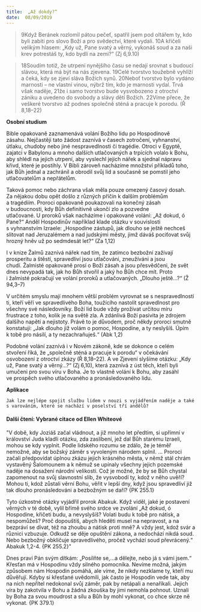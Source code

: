 ```yaml
---
title:  „Až dokdy?“
date:  08/09/2019
---
```


> <p></p>
> 9Když Beránek rozlomil pátou pečeť, spatřil jsem pod oltářem ty, kdo byli zabiti pro slovo Boží a pro svědectví, které vydali. 10A křičeli velikým hlasem: „Kdy už, Pane svatý a věrný, vykonáš soud a za naši krev potrestáš ty, kdo bydlí na zemi?“ (Zj 6,9.10)

> <p></p>
> 18Soudím totiž, že utrpení nynějšího času se nedají srovnat s budoucí slávou, která má být na nás zjevena. 19Celé tvorstvo toužebně vyhlíží a čeká, kdy se zjeví sláva Božích synů. 20Neboť tvorstvo bylo vydáno marnosti – ne vlastní vinou, nýbrž tím, kdo je marnosti vydal. Trvá však naděje, 21že i samo tvorstvo bude vysvobozeno z otroctví zániku a uvedeno do svobody a slávy dětí Božích. 22Víme přece, že veškeré tvorstvo až podnes společně sténá a pracuje k porodu. (Ř 8,18–22)

**Osobní studium**

Bible opakovaně zaznamenává volání Božího lidu po Hospodinově zásahu. Nejčastěji tato žádost zaznívá v časech zotročení, vyhnanství, útlaku, chudoby nebo jiné nespravedlnosti či tragédie. Otroci v Egyptě, zajatci v Babylonu a mnoho dalších utlačovaných a trpících volalo k Bohu, aby shlédl na jejich utrpení, aby vyslechl jejich nářek a sjednal nápravu křivd, které je postihly. V Bibli zároveň nacházíme množství příkladů toho, jak Bůh jednal a zachránil a obrodil svůj lid a současně se pomstil jeho utlačovatelům a nepřátelům.

Taková pomoc nebo záchrana však měla pouze omezený časový dosah. Za nějakou dobu opět došlo z různých příčin k dalším problémům a tragédiím. Proroci opakovaně poukazovali na konečný zásah v budoucnosti, kdy Bůh definitivně ukončí zlo a pozvedne utlačované. U proroků však nacházíme i opakované volání: „Až dokud, ó Pane?“ Anděl Hospodinův například klade otázku v souvislosti s vyhnanstvím Izraele: „Hospodine zástupů, jak dlouho se ještě nechceš slitovat nad Jeruzalémem a nad judskými městy, jimž dáváš pociťovat svůj hrozný hněv už po sedmdesát let?“ (Za 1,12)

I v knize Žalmů zaznívá nářek nad tím, že zatímco bezbožní zažívají prosperitu a štěstí, spravedliví jsou utlačováni, zneužíváni a jsou chudí. Žalmisté opakovaně prosí o Boží zásah a jsou přesvědčeni, že svět dnes nevypadá tak, jak ho Bůh stvořil a jaký ho Bůh chce mít. Proto i žalmisté pokračují ve volání proroků a utlačovaných. „Dlouho ještě...?“ (Ž 94,3–7)

V určitém smyslu mají mnohem větší problém vyrovnat se s nespravedlností ti, kteří věří ve spravedlivého Boha, toužícího nastolit spravedlnost pro všechny své následovníky. Boží lid bude vždy prožívat určitou míru frustrace z toho, kolik je na světě zla. A zdánlivá Boží pasivita je zdrojem dalšího napětí a nejistoty. Právě to je důvodem, proč někdy proroci smutně konstatují: „Jak dlouho již volám o pomoc, Hospodine, a ty neslyšíš. Úpím k tobě pro násilí, a ty nezachraňuješ.“ (Abk 1,2)

Podobné volání zaznívá i v Novém zákoně, kde se dokonce o celém stvoření říká, že „společně sténá a pracuje k porodu“ v očekávání osvobození z otroctví zkázy (Ř 8,18–22). A  ve Zjevení slyšíme otázku: „Kdy už, Pane svatý a věrný...?“ (Zj 6,10), která zaznívá z úst těch, kteří byli umučeni pro svou víru v Boha. Je to vlastně volání k Bohu, aby zasáhl ve prospěch svého utlačovaného a pronásledovaného lidu.

**Aplikace**

`Jak lze nejlépe spojit službu lidem v nouzi s vyjádřením naděje a také s varováním, které se nachází v poselství tří andělů?`

#### Další čtení: Vybrané citace od Ellen Whiteové

"V době, kdy Joziáš začal vládnout, a již mnoho let předtím, si upřímní v království Juda kladli otázku, zda zaslíbení, jež dal Bůh starému Izraeli, mohou se kdy vyplnit. Podle lidského rozumu se zdálo, že je téměř nemožné, aby se božský záměr s vyvoleným národem splnil. ... Proroci začali předpovídat úplnou zkázu jejich krásného města, v němž stál chrám vystavěný Šalomounem a k němuž se upínaly všechny jejich pozemské naděje na dosažení národní velikosti. Což je možné, že by se Bůh chystal zapomenout na svůj slavnostní slib, že vysvobodí ty, kdož v něho uvěří? Mohou ti, kdož zůstali věrní Bohu, věřit v lepší dny, když jsou spravedliví již tak dlouho pronásledováni a bezbožným se daří? {PK 255.1}

Tyto úzkostné otázky vyjádřil prorok Abakuk. Když viděl, jaké je postavení věrných v té době, vylil břímě svého srdce ve zvolání „Až dokud, ó Hospodine, křičeti budu, a nevyslyšíš? Volati budu k tobě pro nátisk, a nespomůžeš? Proč dopouštíš, abych hleděti musel na nepravost, a na bezpráví se dívat, též na zhoubu a nátisk proti mně? A vždy jest, kdož svár a různici vzbuzuje. Odkudž se děje opuštění zákona, a nedochází nikdá soud. Nebo bezbožný obkličuje spravedlivého, pročež vychází soud převrácený.“ Abakuk 1,2-4. {PK 255.2}"

Dnes praví Pán svým dítkám: „Posilňte se,…a dělejte, nebo já s vámi jsem.“ Křesťan má v Hospodinu vždy silného pomocníka. Nevíme možná, jakým způsobem nám Hospodin pomáhá, ale víme, že nikdy nezklame ty, kteří mu důvěřují. Kdyby si křesťané uvědomili, jak často je Hospodin vede tak, aby na nich nepřítel nedokonal svůj záměr, pak by netápali a nenaříkali. Jejich víra by zakotvila v Bohu a žádná zkouška by jimi nemohla pohnout. Uznali by Boha za svou moudrost a sílu a Bůh by mohl vykonat, co chce skrze ně vykonat. {PK 379.1}